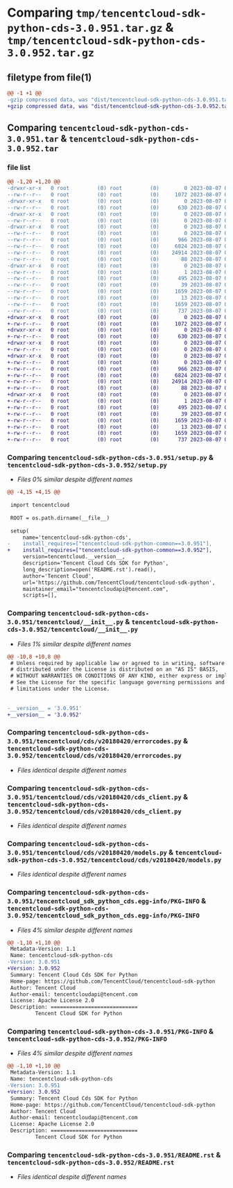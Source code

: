 # Comparing `tmp/tencentcloud-sdk-python-cds-3.0.951.tar.gz` & `tmp/tencentcloud-sdk-python-cds-3.0.952.tar.gz`

## filetype from file(1)

```diff
@@ -1 +1 @@
-gzip compressed data, was "dist/tencentcloud-sdk-python-cds-3.0.951.tar", last modified: Mon Aug  7 00:21:46 2023, max compression
+gzip compressed data, was "dist/tencentcloud-sdk-python-cds-3.0.952.tar", last modified: Mon Aug  7 08:48:33 2023, max compression
```

## Comparing `tencentcloud-sdk-python-cds-3.0.951.tar` & `tencentcloud-sdk-python-cds-3.0.952.tar`

### file list

```diff
@@ -1,20 +1,20 @@
-drwxr-xr-x   0 root         (0) root         (0)        0 2023-08-07 00:21:46.000000 tencentcloud-sdk-python-cds-3.0.951/
--rw-r--r--   0 root         (0) root         (0)     1072 2023-08-07 00:21:46.000000 tencentcloud-sdk-python-cds-3.0.951/setup.py
-drwxr-xr-x   0 root         (0) root         (0)        0 2023-08-07 00:21:46.000000 tencentcloud-sdk-python-cds-3.0.951/tencentcloud/
--rw-r--r--   0 root         (0) root         (0)      630 2023-08-07 00:21:46.000000 tencentcloud-sdk-python-cds-3.0.951/tencentcloud/__init__.py
-drwxr-xr-x   0 root         (0) root         (0)        0 2023-08-07 00:21:46.000000 tencentcloud-sdk-python-cds-3.0.951/tencentcloud/cds/
--rw-r--r--   0 root         (0) root         (0)        0 2023-08-07 00:21:46.000000 tencentcloud-sdk-python-cds-3.0.951/tencentcloud/cds/__init__.py
-drwxr-xr-x   0 root         (0) root         (0)        0 2023-08-07 00:21:46.000000 tencentcloud-sdk-python-cds-3.0.951/tencentcloud/cds/v20180420/
--rw-r--r--   0 root         (0) root         (0)        0 2023-08-07 00:21:46.000000 tencentcloud-sdk-python-cds-3.0.951/tencentcloud/cds/v20180420/__init__.py
--rw-r--r--   0 root         (0) root         (0)      966 2023-08-07 00:21:46.000000 tencentcloud-sdk-python-cds-3.0.951/tencentcloud/cds/v20180420/errorcodes.py
--rw-r--r--   0 root         (0) root         (0)     6824 2023-08-07 00:21:46.000000 tencentcloud-sdk-python-cds-3.0.951/tencentcloud/cds/v20180420/cds_client.py
--rw-r--r--   0 root         (0) root         (0)    24914 2023-08-07 00:21:46.000000 tencentcloud-sdk-python-cds-3.0.951/tencentcloud/cds/v20180420/models.py
--rw-r--r--   0 root         (0) root         (0)       88 2023-08-07 00:21:46.000000 tencentcloud-sdk-python-cds-3.0.951/setup.cfg
-drwxr-xr-x   0 root         (0) root         (0)        0 2023-08-07 00:21:46.000000 tencentcloud-sdk-python-cds-3.0.951/tencentcloud_sdk_python_cds.egg-info/
--rw-r--r--   0 root         (0) root         (0)        1 2023-08-07 00:21:46.000000 tencentcloud-sdk-python-cds-3.0.951/tencentcloud_sdk_python_cds.egg-info/dependency_links.txt
--rw-r--r--   0 root         (0) root         (0)      495 2023-08-07 00:21:46.000000 tencentcloud-sdk-python-cds-3.0.951/tencentcloud_sdk_python_cds.egg-info/SOURCES.txt
--rw-r--r--   0 root         (0) root         (0)       39 2023-08-07 00:21:46.000000 tencentcloud-sdk-python-cds-3.0.951/tencentcloud_sdk_python_cds.egg-info/requires.txt
--rw-r--r--   0 root         (0) root         (0)     1659 2023-08-07 00:21:46.000000 tencentcloud-sdk-python-cds-3.0.951/tencentcloud_sdk_python_cds.egg-info/PKG-INFO
--rw-r--r--   0 root         (0) root         (0)       13 2023-08-07 00:21:46.000000 tencentcloud-sdk-python-cds-3.0.951/tencentcloud_sdk_python_cds.egg-info/top_level.txt
--rw-r--r--   0 root         (0) root         (0)     1659 2023-08-07 00:21:46.000000 tencentcloud-sdk-python-cds-3.0.951/PKG-INFO
--rw-r--r--   0 root         (0) root         (0)      737 2023-08-07 00:21:46.000000 tencentcloud-sdk-python-cds-3.0.951/README.rst
+drwxr-xr-x   0 root         (0) root         (0)        0 2023-08-07 08:48:33.000000 tencentcloud-sdk-python-cds-3.0.952/
+-rw-r--r--   0 root         (0) root         (0)     1072 2023-08-07 08:48:33.000000 tencentcloud-sdk-python-cds-3.0.952/setup.py
+drwxr-xr-x   0 root         (0) root         (0)        0 2023-08-07 08:48:33.000000 tencentcloud-sdk-python-cds-3.0.952/tencentcloud/
+-rw-r--r--   0 root         (0) root         (0)      630 2023-08-07 08:48:33.000000 tencentcloud-sdk-python-cds-3.0.952/tencentcloud/__init__.py
+drwxr-xr-x   0 root         (0) root         (0)        0 2023-08-07 08:48:33.000000 tencentcloud-sdk-python-cds-3.0.952/tencentcloud/cds/
+-rw-r--r--   0 root         (0) root         (0)        0 2023-08-07 08:48:33.000000 tencentcloud-sdk-python-cds-3.0.952/tencentcloud/cds/__init__.py
+drwxr-xr-x   0 root         (0) root         (0)        0 2023-08-07 08:48:33.000000 tencentcloud-sdk-python-cds-3.0.952/tencentcloud/cds/v20180420/
+-rw-r--r--   0 root         (0) root         (0)        0 2023-08-07 08:48:33.000000 tencentcloud-sdk-python-cds-3.0.952/tencentcloud/cds/v20180420/__init__.py
+-rw-r--r--   0 root         (0) root         (0)      966 2023-08-07 08:48:33.000000 tencentcloud-sdk-python-cds-3.0.952/tencentcloud/cds/v20180420/errorcodes.py
+-rw-r--r--   0 root         (0) root         (0)     6824 2023-08-07 08:48:33.000000 tencentcloud-sdk-python-cds-3.0.952/tencentcloud/cds/v20180420/cds_client.py
+-rw-r--r--   0 root         (0) root         (0)    24914 2023-08-07 08:48:33.000000 tencentcloud-sdk-python-cds-3.0.952/tencentcloud/cds/v20180420/models.py
+-rw-r--r--   0 root         (0) root         (0)       88 2023-08-07 08:48:33.000000 tencentcloud-sdk-python-cds-3.0.952/setup.cfg
+drwxr-xr-x   0 root         (0) root         (0)        0 2023-08-07 08:48:33.000000 tencentcloud-sdk-python-cds-3.0.952/tencentcloud_sdk_python_cds.egg-info/
+-rw-r--r--   0 root         (0) root         (0)        1 2023-08-07 08:48:33.000000 tencentcloud-sdk-python-cds-3.0.952/tencentcloud_sdk_python_cds.egg-info/dependency_links.txt
+-rw-r--r--   0 root         (0) root         (0)      495 2023-08-07 08:48:33.000000 tencentcloud-sdk-python-cds-3.0.952/tencentcloud_sdk_python_cds.egg-info/SOURCES.txt
+-rw-r--r--   0 root         (0) root         (0)       39 2023-08-07 08:48:33.000000 tencentcloud-sdk-python-cds-3.0.952/tencentcloud_sdk_python_cds.egg-info/requires.txt
+-rw-r--r--   0 root         (0) root         (0)     1659 2023-08-07 08:48:33.000000 tencentcloud-sdk-python-cds-3.0.952/tencentcloud_sdk_python_cds.egg-info/PKG-INFO
+-rw-r--r--   0 root         (0) root         (0)       13 2023-08-07 08:48:33.000000 tencentcloud-sdk-python-cds-3.0.952/tencentcloud_sdk_python_cds.egg-info/top_level.txt
+-rw-r--r--   0 root         (0) root         (0)     1659 2023-08-07 08:48:33.000000 tencentcloud-sdk-python-cds-3.0.952/PKG-INFO
+-rw-r--r--   0 root         (0) root         (0)      737 2023-08-07 08:48:33.000000 tencentcloud-sdk-python-cds-3.0.952/README.rst
```

### Comparing `tencentcloud-sdk-python-cds-3.0.951/setup.py` & `tencentcloud-sdk-python-cds-3.0.952/setup.py`

 * *Files 0% similar despite different names*

```diff
@@ -4,15 +4,15 @@
 
 import tencentcloud
 
 ROOT = os.path.dirname(__file__)
 
 setup(
     name='tencentcloud-sdk-python-cds',
-    install_requires=["tencentcloud-sdk-python-common==3.0.951"],
+    install_requires=["tencentcloud-sdk-python-common==3.0.952"],
     version=tencentcloud.__version__,
     description='Tencent Cloud Cds SDK for Python',
     long_description=open('README.rst').read(),
     author='Tencent Cloud',
     url='https://github.com/TencentCloud/tencentcloud-sdk-python',
     maintainer_email="tencentcloudapi@tencent.com",
     scripts=[],
```

### Comparing `tencentcloud-sdk-python-cds-3.0.951/tencentcloud/__init__.py` & `tencentcloud-sdk-python-cds-3.0.952/tencentcloud/__init__.py`

 * *Files 1% similar despite different names*

```diff
@@ -10,8 +10,8 @@
 # Unless required by applicable law or agreed to in writing, software
 # distributed under the License is distributed on an "AS IS" BASIS,
 # WITHOUT WARRANTIES OR CONDITIONS OF ANY KIND, either express or implied.
 # See the License for the specific language governing permissions and
 # limitations under the License.
 
 
-__version__ = '3.0.951'
+__version__ = '3.0.952'
```

### Comparing `tencentcloud-sdk-python-cds-3.0.951/tencentcloud/cds/v20180420/errorcodes.py` & `tencentcloud-sdk-python-cds-3.0.952/tencentcloud/cds/v20180420/errorcodes.py`

 * *Files identical despite different names*

### Comparing `tencentcloud-sdk-python-cds-3.0.951/tencentcloud/cds/v20180420/cds_client.py` & `tencentcloud-sdk-python-cds-3.0.952/tencentcloud/cds/v20180420/cds_client.py`

 * *Files identical despite different names*

### Comparing `tencentcloud-sdk-python-cds-3.0.951/tencentcloud/cds/v20180420/models.py` & `tencentcloud-sdk-python-cds-3.0.952/tencentcloud/cds/v20180420/models.py`

 * *Files identical despite different names*

### Comparing `tencentcloud-sdk-python-cds-3.0.951/tencentcloud_sdk_python_cds.egg-info/PKG-INFO` & `tencentcloud-sdk-python-cds-3.0.952/tencentcloud_sdk_python_cds.egg-info/PKG-INFO`

 * *Files 4% similar despite different names*

```diff
@@ -1,10 +1,10 @@
 Metadata-Version: 1.1
 Name: tencentcloud-sdk-python-cds
-Version: 3.0.951
+Version: 3.0.952
 Summary: Tencent Cloud Cds SDK for Python
 Home-page: https://github.com/TencentCloud/tencentcloud-sdk-python
 Author: Tencent Cloud
 Author-email: tencentcloudapi@tencent.com
 License: Apache License 2.0
 Description: ============================
         Tencent Cloud SDK for Python
```

### Comparing `tencentcloud-sdk-python-cds-3.0.951/PKG-INFO` & `tencentcloud-sdk-python-cds-3.0.952/PKG-INFO`

 * *Files 4% similar despite different names*

```diff
@@ -1,10 +1,10 @@
 Metadata-Version: 1.1
 Name: tencentcloud-sdk-python-cds
-Version: 3.0.951
+Version: 3.0.952
 Summary: Tencent Cloud Cds SDK for Python
 Home-page: https://github.com/TencentCloud/tencentcloud-sdk-python
 Author: Tencent Cloud
 Author-email: tencentcloudapi@tencent.com
 License: Apache License 2.0
 Description: ============================
         Tencent Cloud SDK for Python
```

### Comparing `tencentcloud-sdk-python-cds-3.0.951/README.rst` & `tencentcloud-sdk-python-cds-3.0.952/README.rst`

 * *Files identical despite different names*

